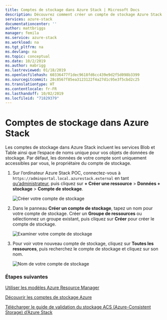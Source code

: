 ```yaml
---
title: Comptes de stockage dans Azure Stack | Microsoft Docs
description: Découvrez comment créer un compte de stockage Azure Stack.
services: azure-stack
documentationcenter: ''
author: mattbriggs
manager: femila
ms.service: azure-stack
ms.workload: na
ms.tgt_pltfrm: na
ms.devlang: na
ms.topic: conceptual
ms.date: 10/2/2019
ms.author: mabrigg
ms.lastreviewed: 01/18/2019
ms.openlocfilehash: 60336477f1dec9618fd6cc439e9d2f5d098b3399
ms.sourcegitcommit: 28c8567f85ea3123122f4a27d1c95e3f5cbd2c25
ms.translationtype: HT
ms.contentlocale: fr-FR
ms.lasthandoff: 10/02/2019
ms.locfileid: "71829379"
---
```

# <a name="storage-accounts-in-azure-stack"></a>Comptes de stockage dans Azure Stack

Les comptes de stockage dans Azure Stack incluent les services Blob et Table ainsi que l’espace de noms unique pour vos objets de données de stockage. Par défaut, les données de votre compte sont uniquement accessibles par vous, le propriétaire du compte de stockage.

1. Sur l’ordinateur Azure Stack POC, connectez-vous à `https://adminportal.local.azurestack.external` en tant [qu’administrateur](../asdk/asdk-connect.md), puis cliquez sur **+ Créer une ressource** > **Données + stockage** > **Compte de stockage**.

   ![Créer votre compte de stockage](media/azure-stack-provision-storage-account/image01.png)
2. Dans le panneau **Créer un compte de stockage**, tapez un nom pour votre compte de stockage. Créer un **Groupe de ressources** ou sélectionnez un groupe existant, puis cliquez sur **Créer** pour créer le compte de stockage.

   ![Examiner votre compte de stockage](media/azure-stack-provision-storage-account/image02.png)
3. Pour voir votre nouveau compte de stockage, cliquez sur **Toutes les ressources**, puis recherchez le compte de stockage et cliquez sur son nom.

    ![Nom de votre compte de stockage](media/azure-stack-provision-storage-account/image03.png)

### <a name="next-steps"></a>Étapes suivantes
[Utiliser les modèles Azure Resource Manager](../user/azure-stack-arm-templates.md)

[Découvrir les comptes de stockage Azure](/azure/storage/common/storage-create-storage-account)

[Télécharger le guide de validation du stockage ACS (Azure-Consistent Storage) d’Azure Stack](https://aka.ms/azurestacktp1doc)
